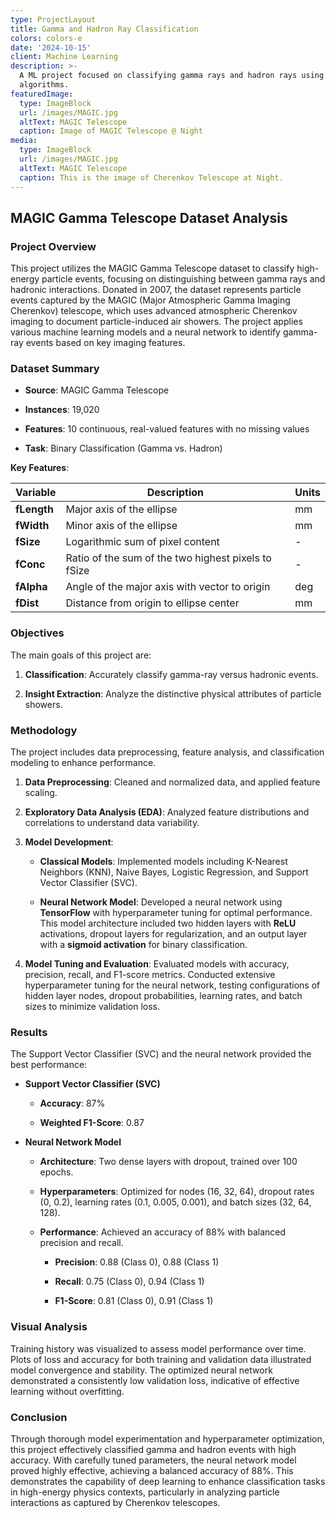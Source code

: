```yaml
---
type: ProjectLayout
title: Gamma and Hadron Ray Classification
colors: colors-e
date: '2024-10-15'
client: Machine Learning
description: >-
  A ML project focused on classifying gamma rays and hadron rays using various
  algorithms.
featuredImage:
  type: ImageBlock
  url: /images/MAGIC.jpg
  altText: MAGIC Telescope
  caption: Image of MAGIC Telescope @ Night
media:
  type: ImageBlock
  url: /images/MAGIC.jpg
  altText: MAGIC Telescope
  caption: This is the image of Cherenkov Telescope at Night.
---
```

## **MAGIC Gamma Telescope Dataset Analysis**

### **Project Overview**

This project utilizes the MAGIC Gamma Telescope dataset to classify high-energy particle events, focusing on distinguishing between gamma rays and hadronic interactions. Donated in 2007, the dataset represents particle events captured by the MAGIC (Major Atmospheric Gamma Imaging Cherenkov) telescope, which uses advanced atmospheric Cherenkov imaging to document particle-induced air showers. The project applies various machine learning models and a neural network to identify gamma-ray events based on key imaging features.

### **Dataset Summary**

*   **Source**: MAGIC Gamma Telescope

*   **Instances**: 19,020

*   **Features**: 10 continuous, real-valued features with no missing values

*   **Task**: Binary Classification (Gamma vs. Hadron)

**Key Features**:

| **Variable** | **Description**                                     | **Units** |
| ------------ | --------------------------------------------------- | --------- |
| **fLength**  | Major axis of the ellipse                           | mm        |
| **fWidth**   | Minor axis of the ellipse                           | mm        |
| **fSize**    | Logarithmic sum of pixel content                    | -         |
| **fConc**    | Ratio of the sum of the two highest pixels to fSize | -         |
| **fAlpha**   | Angle of the major axis with vector to origin       | deg       |
| **fDist**    | Distance from origin to ellipse center              | mm        |

### **Objectives**

The main goals of this project are:

1.  **Classification**: Accurately classify gamma-ray versus hadronic events.

2.  **Insight Extraction**: Analyze the distinctive physical attributes of particle showers.

### **Methodology**

The project includes data preprocessing, feature analysis, and classification modeling to enhance performance.

1.  **Data Preprocessing**: Cleaned and normalized data, and applied feature scaling.

2.  **Exploratory Data Analysis (EDA)**: Analyzed feature distributions and correlations to understand data variability.

3.  **Model Development**:

    *   **Classical Models**: Implemented models including K-Nearest Neighbors (KNN), Naive Bayes, Logistic Regression, and Support Vector Classifier (SVC).

    *   **Neural Network Model**: Developed a neural network using **TensorFlow** with hyperparameter tuning for optimal performance. This model architecture included two hidden layers with **ReLU** activations, dropout layers for regularization, and an output layer with a **sigmoid activation** for binary classification.

4.  **Model Tuning and Evaluation**: Evaluated models with accuracy, precision, recall, and F1-score metrics. Conducted extensive hyperparameter tuning for the neural network, testing configurations of hidden layer nodes, dropout probabilities, learning rates, and batch sizes to minimize validation loss.

### **Results**

The Support Vector Classifier (SVC) and the neural network provided the best performance:

*   **Support Vector Classifier (SVC)**

    *   **Accuracy**: 87%

    *   **Weighted F1-Score**: 0.87

*   **Neural Network Model**

    *   **Architecture**: Two dense layers with dropout, trained over 100 epochs.

    *   **Hyperparameters**: Optimized for nodes (16, 32, 64), dropout rates (0, 0.2), learning rates (0.1, 0.005, 0.001), and batch sizes (32, 64, 128).

    *   **Performance**: Achieved an accuracy of 88% with balanced precision and recall.

        *   **Precision**: 0.88 (Class 0), 0.88 (Class 1)

        *   **Recall**: 0.75 (Class 0), 0.94 (Class 1)

        *   **F1-Score**: 0.81 (Class 0), 0.91 (Class 1)

### **Visual Analysis**

Training history was visualized to assess model performance over time. Plots of loss and accuracy for both training and validation data illustrated model convergence and stability. The optimized neural network demonstrated a consistently low validation loss, indicative of effective learning without overfitting.

### **Conclusion**

Through thorough model experimentation and hyperparameter optimization, this project effectively classified gamma and hadron events with high accuracy. With carefully tuned parameters, the neural network model proved highly effective, achieving a balanced accuracy of 88%. This demonstrates the capability of deep learning to enhance classification tasks in high-energy physics contexts, particularly in analyzing particle interactions as captured by Cherenkov telescopes.

